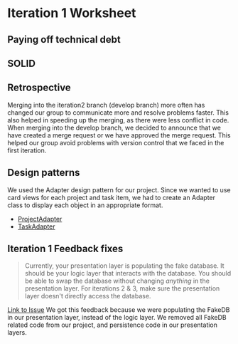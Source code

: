 Iteration 1 Worksheet
=====================

## Paying off technical debt
[//]: <Show two instances of your group paying off technical debt. For these two instances:Explain how your are paying off the technical debt.Show commits, links to lines in your commit where you paid off technical debt.Classify the debt, and justify why you chose that classification with 1-3 sentences.>


## SOLID
[//]: <Find a SOLID violation in the project of group with group number n-1 in the same section of the course as you (group 1 does group 16). Open an issue in their project with the violation, clearly explaining the SOLID violation - specifying the type, provide a link to that issue. Be sure your links in the issues are to specific commits (not to main, or develop as those will be changed).Provide a link to the issue you created here.>


## Retrospective
Merging into the iteration2 branch (develop branch) more often has changed our group to communicate more and resolve problems faster. This also helped in speeding up the merging, as there were less conflict in code. When merging into the develop branch, we decided to announce that we have created a merge request or we have approved the merge request. This helped our group avoid problems with version control that we faced in the first iteration.

[//]: <Describe how the retrospective has changed the way you are doing your project. Is there evidence of the change in estimating/committing/peer review/timelines/testing? Provide those links and evidence here - or explain why there is not evidence. ADD evidence! - dani>


## Design patterns
We used the Adapter design pattern for our project. Since we wanted to use card views for each project and task item, we had to create an Adapter class to display each object in an appropriate format.
 * [ProjectAdapter](https://code.cs.umanitoba.ca/winter-2022-a01/group-6/promise/-/blob/Iteration-1/app/src/main/java/comp3350/group6/promise/util/ProjectAdapter.java)
 * [TaskAdapter](https://code.cs.umanitoba.ca/winter-2022-a01/group-6/promise/-/blob/Iteration-1/app/src/main/java/comp3350/group6/promise/util/TaskAdapter.java)


## Iteration 1 Feedback fixes
> Currently, your presentation layer is populating the fake database.  It should be your logic layer that interacts with the database. You should be able to swap the database without changing *anything* in the presentation layer.  For iterations 2 & 3, make sure the presentation layer doesn't directly access the database.

[Link to Issue](https://code.cs.umanitoba.ca/winter-2022-a01/group-6/promise/-/issues/42)
We got this feedback because we were populating the FakeDB in our presentation layer, instead of the logic layer. We removed all FakeDB related code from our project, and persistence code in our presentation layers.

[//]:<Provide links to the commits where you fixed the issue.>